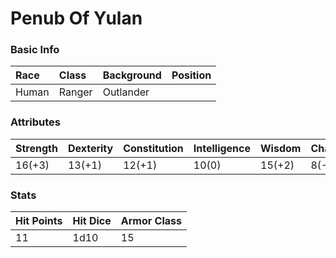 # Penub Of Yulan

### Basic Info
| Race | Class | Background | Position |
|:---|:----|:---------|:-------|
| Human | Ranger | Outlander |  |

### Attributes
| Strength | Dexterity | Constitution | Intelligence | Wisdom | Charisma |
|:--|:--|:--|:--|:--|:--|
| 16(+3) | 13(+1) | 12(+1) | 10(0) | 15(+2) | 8(-1) |

### Stats
| Hit Points | Hit Dice | Armor Class |
|:--|:--|:--|
| 11 | 1d10 | 15 |
